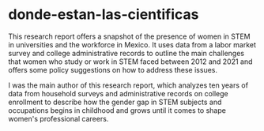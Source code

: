 # donde-estan-las-cientificas
This research report offers a snapshot of the presence of women in STEM in universities and the workforce in Mexico. It uses data from a labor market survey and college administrative records to outline the main challenges that women who study or work in STEM faced between 2012 and 2021 and offers some policy suggestions on how to address these issues.

I was the main author of this research report, which analyzes ten years of data from household surveys and administrative records on college enrollment to describe how the gender gap in STEM subjects and occupations begins in childhood and grows until it comes to shape women's professional careers. 
